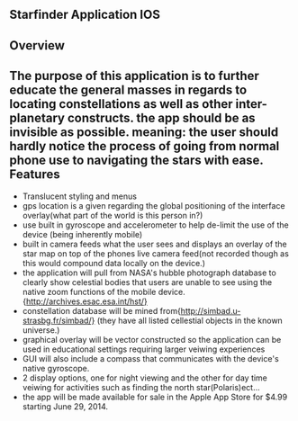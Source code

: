 Starfinder Application IOS
---------------------------
Overview
--------
The purpose of this application is to further educate the general masses in regards to locating constellations as well as other inter-planetary constructs. the app should be as invisible as possible. meaning: the user should hardly notice the process of going from normal phone use to navigating the stars with ease.
Features
--------
* Translucent styling and menus
* gps location is a given regarding the global positioning of the interface overlay(what part of the world is this person in?)
* use  built in gyroscope and accelerometer to help de-limit the use of the device (being inherently mobile)
* built in camera feeds what the user sees and displays an overlay of the star map on top of the phones live camera feed(not recorded though as this would compound data locally on the device.)
* the application will pull from NASA's hubble photograph database to clearly show celestial bodies that users are unable to see using the native zoom functions of the mobile device.{http://archives.esac.esa.int/hst/}
* constellation database will be mined from{http://simbad.u-strasbg.fr/simbad/} (they have all listed cellestial objects in the known universe.)
* graphical overlay will be vector constructed so the application can be used in educational settings requiring larger veiwing experiences
* GUI will also include a compass that communicates with the device's native gyroscope.
* 2 display options, one for night viewing and the other for day time veiwing for activities such as finding the north star(Polaris)ect...
* the app will be made available for sale  in the Apple App Store for $4.99 starting June 29, 2014.